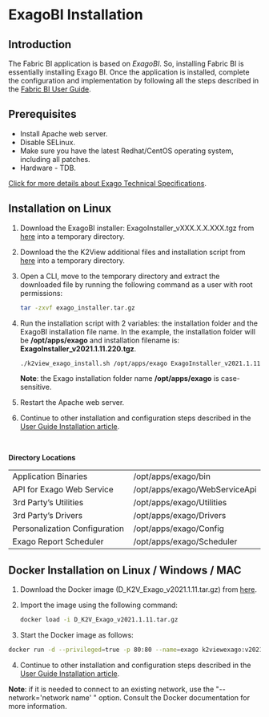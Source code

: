 # ExagoBI Installation

## Introduction

The Fabric BI application is based on *ExagoBI*. So, installing Fabric BI is essentially installing Exago BI. Once the application is installed, complete the configuration and implementation by following all the steps described in the [Fabric BI User Guide](/articles/38_bi_integration/00_BI_user_guide_overview.md).

## Prerequisites

- Install Apache web server.
- Disable SELinux.
- Make sure you have the latest Redhat/CentOS operating system, including all patches.
- Hardware - TDB.

[Click for more details about Exago Technical Specifications](https://support.exagoinc.com/hc/en-us/articles/216396637-Technical-Specifications).

## Installation on Linux

1. Download the ExagoBI installer: ExagoInstaller_vXXX.X.X.XXX.tgz from [here](https://download.k2view.com/index.php/s/rZLcJXsxVtIyOt5) into a temporary directory.

2. Download the the K2View additional files and installation script from [here](https://download.k2view.com/index.php/s/ZjnHGpA6HORtjnH) into a temporary directory.

3. Open a CLI, move to the temporary directory and extract the downloaded file by running the following command as a user with root permissions:

   ~~~bash
   tar -zxvf exago_installer.tar.gz
   ~~~

4. Run the installation script with 2 variables: the installation folder and the ExagoBI installation file name. 
   In the example, the installation folder will be **/opt/apps/exago** and installation filename is: **ExagoInstaller_v2021.1.11.220.tgz**.

   ~~~bash
   ./k2view_exago_install.sh /opt/apps/exago ExagoInstaller_v2021.1.11.220.tgz
   ~~~

   **Note**: the Exago installation folder name **/opt/apps/exago** is case-sensitive.

5. Restart the Apache web server.

6. Continue to other installation and configuration steps described in the [User Guide Installation article](/articles/38_bi_integration/01_Installation.md).

   ​

**Directory Locations**

<table style="border-collapse: collapse; width: 100%;">
<tbody>
<tr>
<td style="width: 50%; height: 18px;">Application Binaries</td>
<td style="width: 50%; height: 18px;">/opt/apps/exago/bin</td>
</tr>
<tr>
<td style="width: 50%; height: 18px;">API for Exago Web Service</td>

<td style="width: 50%; height: 18px;">/opt/apps/exago/WebServiceApi</td>
</tr>
<tr>
<td style="width: 50%; height: 18px;">3rd Party’s Utilities</td>


<td style="width: 50%; height: 18px;">/opt/apps/exago/Utilities</td>
</tr>
<tr>
<td style="width: 50%; height: 18px;">3rd Party’s Drivers</td>

<td style="width: 50%; height: 18px;">/opt/apps/exago/Drivers</td>
</tr>
<tr>
<td style="width: 50%; height: 18px;">Personalization Configuration</td>

<td style="width: 50%; height: 18px;">/opt/apps/exago/Config</td>
</tr>
<tr>
<td style="width: 50%; height: 18px;">Exago Report Scheduler</td>
<td style="width: 50%; height: 18px;">/opt/apps/exago/Scheduler</td>
</tr>
</tbody>
</table>

## Docker Installation on Linux / Windows / MAC

1. Download the Docker image (D_K2V_Exago_v2021.1.11.tar.gz) from [here](https://download.k2view.com/index.php/s/nlbvsAKqG9sbi0D).

2. Import the image using the following command:

   ~~~bash
   docker load -i D_K2V_Exago_v2021.1.11.tar.gz
   ~~~

3. Start the Docker image as follows:
  ~~~bash
  docker run -d --privileged=true -p 80:80 --name=exago k2viewexago:v2021.1.11.220
  ~~~

4. Continue to other installation and configuration steps described in the [User Guide Installation article](/articles/38_bi_integration/01_Installation.md).

**Note**: if it is needed to connect to an existing network, use the "--network='network name' " option. 
Consult the Docker documentation for more information.




